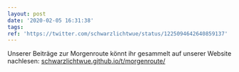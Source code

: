 ```yaml
---
layout: post
date: '2020-02-05 16:31:38'
tags: 
ref: 'https://twitter.com/schwarzlichtwue/status/1225094642640859137'
---
```

Unserer Beiträge zur Morgenroute könnt ihr gesammelt auf unserer Website nachlesen: [schwarzlichtwue.github.io/t/morgenroute/](https://schwarzlichtwue.github.io/t/morgenroute/)